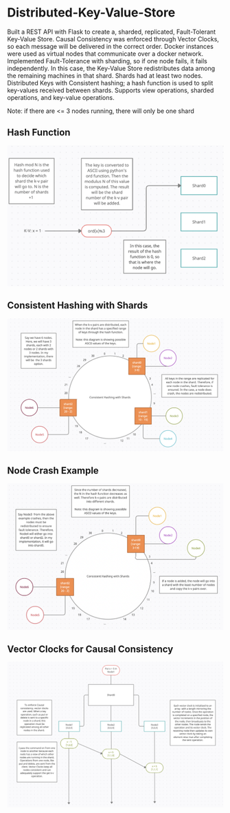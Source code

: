 # Distributed-Key-Value-Store

Built a REST API with Flask to create a, sharded, replicated, Fault-Tolerant Key-Value Store. Causal Consistency was enforced through Vector Clocks, so each message will be delivered in the correct order.
Docker instances were used as virtual nodes that communicate over a docker network.
Implemented Fault-Tolerance with sharding, so if one node fails, it fails independently. In this case, the Key-Value Store redistributes data among the remaining machines in that shard. Shards had at least two nodes.
Distributed Keys with Consistent hashing; a hash function is used to split key-values received between shards.
Supports view operations, sharded operations, and key-value operations.

Note: if there are <= 3 nodes running, there will only be one shard

## Hash Function
<img src="Diagrams/HashFunction.png" width="800">

## Consistent Hashing with Shards
![Alt text](Diagrams/Shards1.png?raw=true "Shards")

## Node Crash Example
![Alt text](Diagrams/ShardCrash.png?raw=true "Shards")

## Vector Clocks for Causal Consistency
![Alt text](Diagrams/VC1.png?raw=true "Shards")
